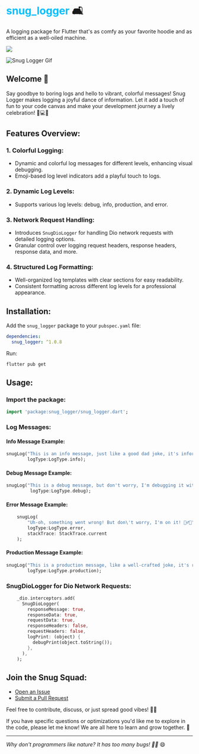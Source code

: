 # <span style="color:#00bfff;">snug_logger</span> 🛋️

A logging package for Flutter that's as comfy as your favorite hoodie and as efficient as a
well-oiled machine.

<a href="https://app.commanddash.io/agent/github_wmtrnsapanzaveri_snug_logger"><img src="https://img.shields.io/badge/AI-Code%20Agent-EB9FDA"></a>

![Snug Logger Gif](https://media.giphy.com/media/v1.Y2lkPTc5MGI3NjExYmpldThtZTNyMzM3MGU2dmg1eHA4NTBseG1rMHZrdmRoN2Fpc3ByMSZlcD12MV9pbnRlcm5hbF9naWZfYnlfaWQmY3Q9Zw/boJT0xmU97bUlb5HjU/giphy-downsized-large.gif)

## Welcome 🚀

Say goodbye to boring logs and hello to vibrant, colorful messages! Snug Logger makes logging a
joyful dance of information. Let it add a touch of fun to your code canvas and make your development
journey a lively celebration! 🌟💻🎉

## Features Overview:

### 1. Colorful Logging:

- Dynamic and colorful log messages for different levels, enhancing visual debugging.
- Emoji-based log level indicators add a playful touch to logs.

### 2. Dynamic Log Levels:

- Supports various log levels: debug, info, production, and error.

### 3. Network Request Handling:

- Introduces `SnugDioLogger` for handling Dio network requests with detailed logging options.
- Granular control over logging request headers, response headers, response data, and more.

### 4. Structured Log Formatting:

- Well-organized log templates with clear sections for easy readability.
- Consistent formatting across different log levels for a professional appearance.

## Installation:

Add the `snug_logger` package to your `pubspec.yaml` file:

```yaml
dependencies:
  snug_logger: ^1.0.8
```

Run:

```bash
flutter pub get
```

## Usage:

### Import the package:

```dart
import 'package:snug_logger/snug_logger.dart';
```

### Log Messages:

#### Info Message Example:

```dart
snugLog("This is an info message, just like a good dad joke, it's informative and amusing! 👨‍👧‍👦🤣", 
        logType:LogType.info);
```

#### Debug Message Example:

```dart
snugLog("This is a debug message, but don't worry, I'm debugging it with a magnifying glass, not a clown nose! 🤡🔍",
         logType:LogType.debug);
```

#### Error Message Example:

```dart
    snugLog(
        "Uh-oh, something went wrong! But don\'t worry, I'm on it! 🦸‍♂️🔧",
        logType:LogType.error,
        stackTrace: StackTrace.current
    );
```

#### Production Message Example:

```dart
snugLog("This is a production message, like a well-crafted joke, it's ready for the big stage! 🎭😄", 
        logType:LogType.production);
```
    
### SnugDioLogger for Dio Network Requests:

```dart
    _dio.interceptors.add(
      SnugDioLogger(
        responseMessage: true,
        responseData: true,
        requestData: true,
        responseHeaders: false,
        requestHeaders: false,
        logPrint: (object) {
          debugPrint(object.toString());
        },
      ),
    );
```

## Join the Snug Squad:

- [Open an Issue](https://github.com/wmtrnsapanzaveri/snug_logger/issues)
- [Submit a Pull Request](https://github.com/wmtrnsapanzaveri/snug_logger/pulls)

Feel free to contribute, discuss, or just spread good vibes! 🚀✨

If you have specific questions or optimizations you'd like me to explore in the code, please let me
know! We are all here to learn and grow together. 🌟

---

*Why don't programmers like nature? It has too many bugs! 🐜🌿* 😄
